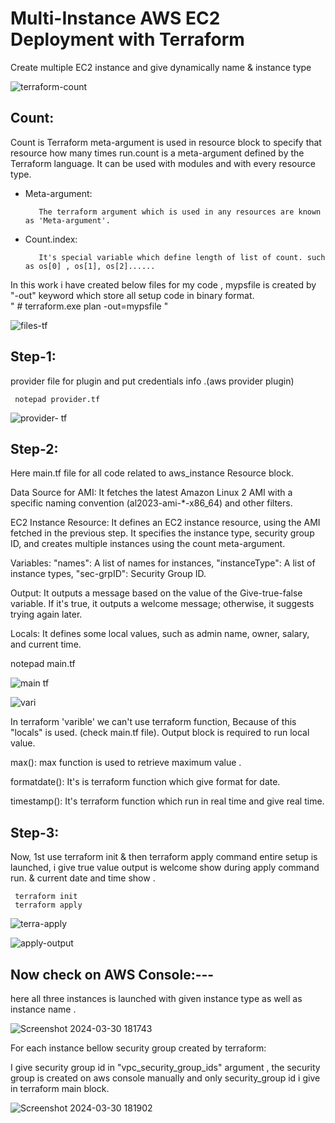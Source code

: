 # Multi-Instance AWS EC2 Deployment with Terraform
Create multiple EC2 instance and give dynamically name & instance type

![terraform-count](https://github.com/Pratikshinde55/Terraform-aws-Count_dynamically/assets/145910708/9d4138a1-8f73-4b97-87b8-cd0049d47f16)

## Count: 
Count is Terraform meta-argument is used in resource block to specify that resource how many times run.count is a meta-argument defined by the Terraform 
language. It can be used with modules and with every resource type.

- Meta-argument:

         The terraform argument which is used in any resources are known as 'Meta-argument'.

- Count.index:
 
         It's special variable which define length of list of count. such as os[0] , os[1], os[2]......


In this work i have created below files for my code , mypsfile is created by "-out" keyword which store all setup code in binary format.  
" # terraform.exe plan -out=mypsfile "

![files-tf](https://github.com/Pratikshinde55/Terraform-aws-Count_dynamically/assets/145910708/4d156206-a87a-4482-b39e-3c5f682fe4e7)

## Step-1:
provider file for plugin and put credentials info .(aws provider plugin)

     notepad provider.tf 

![provider- tf](https://github.com/Pratikshinde55/Terraform-aws-Count_dynamically/assets/145910708/9111dd17-6f1b-44d5-8369-91a6735d75ef)

## Step-2:
Here main.tf file for all code related to aws_instance Resource block.

Data Source for AMI: It fetches the latest Amazon Linux 2 AMI with a specific naming convention (al2023-ami-*-x86_64) and other filters.

EC2 Instance Resource: It defines an EC2 instance resource, using the AMI fetched in the previous step. It specifies the instance type, security group ID,
and creates multiple instances using the count meta-argument.

Variables: "names": A list of names for instances, "instanceType": A list of instance types, "sec-grpID": Security Group ID.

Output: It outputs a message based on the value of the Give-true-false variable. If it's true, it outputs a welcome message; otherwise, it suggests trying
again later.

Locals: It defines some local values, such as admin name, owner, salary, and current time.
   
   notepad main.tf 

![main tf](https://github.com/Pratikshinde55/Terraform-aws-Count_dynamically/assets/145910708/6299137c-9f52-4559-9d75-8359dbd13481)


![vari](https://github.com/Pratikshinde55/Terraform-aws-Count_dynamically/assets/145910708/751ad7b1-e91a-4f84-9f71-5acf83b0b048)

In terraform 'varible' we can't use terraform function, Because of this "locals" is used. (check main.tf file). Output block is required to run local value.

max(): max function is used to retrieve maximum value .

formatdate(): It's is terraform function which give format for date.

timestamp(): It's terraform function which run in real time and give real time.

## Step-3:
Now, 1st use terraform init & then terraform apply command entire setup is launched, i give true value output is welcome show during apply command run. & current
date and time show .
     
     terraform init
     terraform apply

![terra-apply](https://github.com/Pratikshinde55/Terraform-aws-Count_dynamically/assets/145910708/caa4ea39-d93b-4b7c-a8f4-fed66c6bde34)


![apply-output](https://github.com/Pratikshinde55/Terraform-aws-Count_dynamically/assets/145910708/4b4e0be7-bc4c-445d-8b86-9207aee4d47c)


## Now check on AWS Console:---

here all three instances is launched with given instance type as well as instance name .

![Screenshot 2024-03-30 181743](https://github.com/Pratikshinde55/Terraform-aws-Count_dynamically/assets/145910708/4e9a0893-8e40-4fec-8921-1f7d149126ed)

For each instance bellow security group created by terraform:

I give security group id in "vpc_security_group_ids" argument , the security group is created on aws console manually and only security_group id i give in terraform
main block.

![Screenshot 2024-03-30 181902](https://github.com/Pratikshinde55/Terraform-aws-Count_dynamically/assets/145910708/5d9d8328-658c-425c-9c74-3e83f7f5d195)

